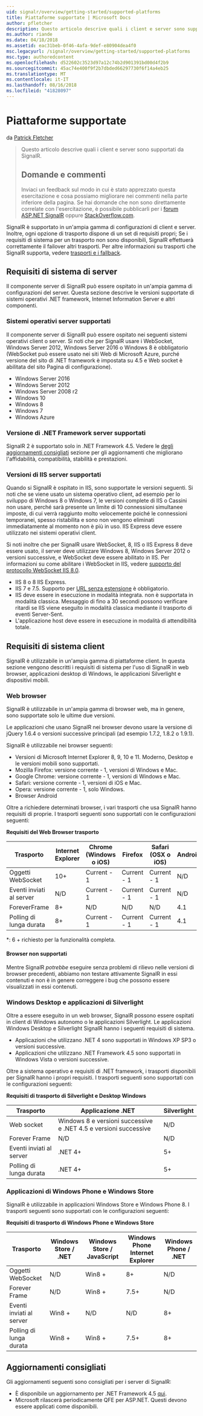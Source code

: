 ```yaml
---
uid: signalr/overview/getting-started/supported-platforms
title: Piattaforme supportate | Microsoft Docs
author: pfletcher
description: Questo articolo descrive quali i client e server sono supportati da SignalR.
ms.author: riande
ms.date: 04/18/2018
ms.assetid: eac31beb-0f46-4afa-9def-e80904dea4f0
msc.legacyurl: /signalr/overview/getting-started/supported-platforms
msc.type: authoredcontent
ms.openlocfilehash: d522602c3523d97a12c74b2d901391bd00d4f2b9
ms.sourcegitcommit: 45ac74e400f9f2b7dbded66297730f6f14a4eb25
ms.translationtype: MT
ms.contentlocale: it-IT
ms.lasthandoff: 08/16/2018
ms.locfileid: "41828097"
---
```

<a name="supported-platforms"></a>Piattaforme supportate
====================
da [Patrick Fletcher](https://github.com/pfletcher)

> Questo articolo descrive quali i client e server sono supportati da SignalR. 
> 
> ## <a name="questions-and-comments"></a>Domande e commenti
> 
> Inviaci un feedback sul modo in cui è stato apprezzato questa esercitazione e cosa possiamo migliorare nei commenti nella parte inferiore della pagina. Se hai domande che non sono direttamente correlate con l'esercitazione, è possibile pubblicarli per i [forum ASP.NET SignalR](https://forums.asp.net/1254.aspx/1?ASP+NET+SignalR) oppure [StackOverflow.com](http://stackoverflow.com/).


SignalR è supportato in un'ampia gamma di configurazioni di client e server. Inoltre, ogni opzione di trasporto dispone di un set di requisiti propri; Se i requisiti di sistema per un trasporto non sono disponibili, SignalR effettuerà correttamente il failover altri trasporti. Per altre informazioni su trasporti che SignalR supporta, vedere [trasporti e i fallback](introduction-to-signalr.md#transports).

## <a name="server-system-requirements"></a>Requisiti di sistema di server

Il componente server di SignalR può essere ospitato in un'ampia gamma di configurazioni del server. Questa sezione descrive le versioni supportate di sistemi operativi .NET framework, Internet Information Server e altri componenti.

### <a name="supported-server-operating-systems"></a>Sistemi operativi server supportati

Il componente server di SignalR può essere ospitato nei seguenti sistemi operativi client o server. Si noti che per SignalR usare i WebSocket, Windows Server 2012, Windows Server 2016 o Windows 8 è obbligatorio (WebSocket può essere usato nei siti Web di Microsoft Azure, purché versione del sito di .NET framework è impostata su 4.5 e Web socket è abilitata del sito Pagina di configurazione).

- Windows Server 2016
- Windows Server 2012
- Windows Server 2008 r2
- Windows 10
- Windows 8
- Windows 7
- Windows Azure

### <a name="supported-server-net-framework-version"></a>Versione di .NET Framework server supportati

SignalR 2 è supportato solo in .NET Framework 4.5. Vedere le [degli aggiornamenti consigliati](#updates) sezione per gli aggiornamenti che migliorano l'affidabilità, compatibilità, stabilità e prestazioni.

### <a name="supported-server-iis-versions"></a>Versioni di IIS server supportati

Quando si SignalR è ospitato in IIS, sono supportate le versioni seguenti. Si noti che se viene usato un sistema operativo client, ad esempio per lo sviluppo di Windows 8 o Windows 7, le versioni complete di IIS o Cassini non usare, perché sarà presente un limite di 10 connessioni simultanee imposte, di cui verrà raggiunto molto velocemente poiché le connessioni temporanei, spesso ristabilita e sono non vengono eliminati immediatamente al momento non è più in uso. IIS Express deve essere utilizzato nei sistemi operativi client.

Si noti inoltre che per SignalR usare WebSocket, 8, IIS o IIS Express 8 deve essere usato, il server deve utilizzare Windows 8, Windows Server 2012 o versioni successive, e WebSocket deve essere abilitato in IIS. Per informazioni su come abilitare i WebSocket in IIS, vedere [supporto del protocollo WebSocket IIS 8.0](https://www.iis.net/learn/get-started/whats-new-in-iis-8/iis-80-websocket-protocol-support).

- IIS 8 o 8 IIS Express.
- IIS 7 e 7.5. Supporto per [URL senza estensione](https://support.microsoft.com/kb/980368) è obbligatorio.
- IIS deve essere in esecuzione in modalità integrata. non è supportata in modalità classica. Messaggio di fino a 30 secondi possono verificare ritardi se IIS viene eseguito in modalità classica mediante il trasporto di eventi Server-Sent.
- L'applicazione host deve essere in esecuzione in modalità di attendibilità totale.

## <a name="client-system-requirements"></a>Requisiti di sistema client

SignalR è utilizzabile in un'ampia gamma di piattaforme client. In questa sezione vengono descritti i requisiti di sistema per l'uso di SignalR in web browser, applicazioni desktop di Windows, le applicazioni Silverlight e dispositivi mobili.

### <a name="web-browsers"></a>Web browser

SignalR è utilizzabile in un'ampia gamma di browser web, ma in genere, sono supportate solo le ultime due versioni.

Le applicazioni che usano SignalR nei browser devono usare la versione di jQuery 1.6.4 o versioni successive principali (ad esempio 1.7.2, 1.8.2 o 1.9.1).

SignalR è utilizzabile nei browser seguenti:

- Versioni di Microsoft Internet Explorer 8, 9, 10 e 11. Moderno, Desktop e le versioni mobili sono supportati.
- Mozilla Firefox: versione corrente - 1, versioni di Windows e Mac.
- Google Chrome: versione corrente - 1, versioni di Windows e Mac.
- Safari: versione corrente - 1, versioni di iOS e Mac.
- Opera: versione corrente - 1, solo Windows.
- Browser Android

Oltre a richiedere determinati browser, i vari trasporti che usa SignalR hanno requisiti di proprie. I trasporti seguenti sono supportati con le configurazioni seguenti:

<a id="browser"></a>

**Requisiti del Web Browser trasporto**

| Trasporto | Internet Explorer | Chrome (Windows o iOS) | Firefox | Safari (OSX o iOS) | Android |
| --- | --- | --- | --- | --- | --- |
| Oggetti WebSocket | 10+ | Current - 1 | Current - 1 | Current - 1 | N/D |
| Eventi inviati al server | N/D | Current - 1 | Current - 1 | Current - 1 | N/D |
| ForeverFrame | 8+ | N/D | N/D | N/D | 4.1 |
| Polling di lunga durata | 8+ | Current - 1 | Current - 1 | Current - 1 | 4.1 |

\*: 6 + richiesto per la funzionalità completa.

#### <a name="unsupported-browsers"></a>Browser non supportati

Mentre SignalR *potrebbe* eseguire senza problemi di rilievo nelle versioni di browser precedenti, abbiamo non testare attivamente SignalR in essi contenuti e non è in genere correggere i bug che possono essere visualizzati in essi contenuti.

### <a name="windows-desktop-and-silverlight-applications"></a>Windows Desktop e applicazioni di Silverlight

Oltre a essere eseguito in un web browser, SignalR possono essere ospitati in client di Windows autonomo o le applicazioni Silverlight. Le applicazioni Windows Desktop e Silverlight SignalR hanno i seguenti requisiti di sistema.

- Applicazioni che utilizzano .NET 4 sono supportati in Windows XP SP3 o versioni successive.
- Applicazioni che utilizzano .NET Framework 4.5 sono supportati in Windows Vista o versioni successive.

Oltre a sistema operativo e requisiti di .NET framework, i trasporti disponibili per SignalR hanno i propri requisiti. I trasporti seguenti sono supportati con le configurazioni seguenti:

**Requisiti di trasporto di Silverlight e Desktop Windows**

| Trasporto | Applicazione .NET | Silverlight |
| --- | --- | --- |
| Web socket | Windows 8 e versioni successive e .NET 4.5 e versioni successive | N/D |
| Forever Frame | N/D | N/D |
| Eventi inviati al server | .NET 4+ | 5+ |
| Polling di lunga durata | .NET 4+ | 5+ |

<a id="android"></a>

### <a name="windows-store-and-windows-phone-applications"></a>Applicazioni di Windows Phone e Windows Store

SignalR è utilizzabile in applicazioni Windows Store e Windows Phone 8. I trasporti seguenti sono supportati con le configurazioni seguenti:

**Requisiti di trasporto di Windows Phone e Windows Store**

| Trasporto | Windows Store / .NET | Windows Store / JavaScript | Windows Phone Internet Explorer | Windows Phone / .NET |
| --- | --- | --- | --- | --- |
| Oggetti WebSocket | N/D | Win8 + | 8+ | N/D |
| Forever Frame | N/D | Win8 + | 7.5+ | N/D |
| Eventi inviati al server | Win8 + | N/D | N/D | 8+ |
| Polling di lunga durata | Win8 + | Win8 + | 7.5+ | 8+ |

<a id="updates"></a>

## <a name="recommended-updates"></a>Aggiornamenti consigliati

Gli aggiornamenti seguenti sono consigliati per i server di SignalR:

- È disponibile un aggiornamento per .NET Framework 4.5 [qui](https://support.microsoft.com/kb/2750149).
- Microsoft rilascerà periodicamente QFE per ASP.NET. Questi devono essere applicati come disponibili.
